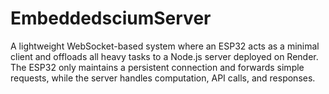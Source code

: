 # EmbeddedsciumServer
A lightweight WebSocket-based system where an ESP32 acts as a minimal client and offloads all heavy tasks to a Node.js server deployed on Render. The ESP32 only maintains a persistent connection and forwards simple requests, while the server handles computation, API calls, and responses.
